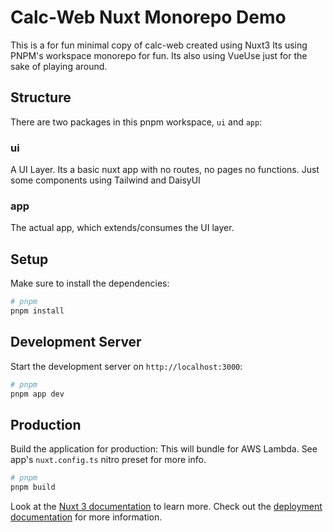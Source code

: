 # Calc-Web Nuxt Monorepo Demo

This is a for fun minimal copy of calc-web created using Nuxt3
Its using PNPM's workspace monorepo for fun. Its also using VueUse just for the sake of playing around.

## Structure
There are two packages in this pnpm workspace, `ui` and `app`:
### ui
A UI Layer. Its a basic nuxt app with no routes, no pages no functions.
Just some components using Tailwind and DaisyUI

### app
The actual app, which extends/consumes the UI layer.

## Setup

Make sure to install the dependencies:

```bash
# pnpm
pnpm install
```

## Development Server

Start the development server on `http://localhost:3000`:

```bash
# pnpm
pnpm app dev
```

## Production

Build the application for production:
This will bundle for AWS Lambda. See app's `nuxt.config.ts` nitro preset for more info.

```bash
# pnpm
pnpm build
```
Look at the [Nuxt 3 documentation](https://nuxt.com/docs/getting-started/introduction) to learn more.
Check out the [deployment documentation](https://nuxt.com/docs/getting-started/deployment) for more information.

